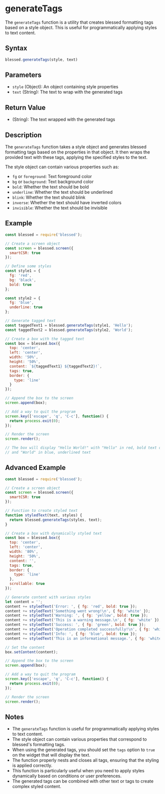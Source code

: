 # generateTags

The `generateTags` function is a utility that creates blessed formatting tags based on a style object. This is useful for programmatically applying styles to text content.

## Syntax

```javascript
blessed.generateTags(style, text)
```

## Parameters

- `style` (Object): An object containing style properties
- `text` (String): The text to wrap with the generated tags

## Return Value

- (String): The text wrapped with the generated tags

## Description

The `generateTags` function takes a style object and generates blessed formatting tags based on the properties in that object. It then wraps the provided text with these tags, applying the specified styles to the text.

The style object can contain various properties such as:
- `fg` or `foreground`: Text foreground color
- `bg` or `background`: Text background color
- `bold`: Whether the text should be bold
- `underline`: Whether the text should be underlined
- `blink`: Whether the text should blink
- `inverse`: Whether the text should have inverted colors
- `invisible`: Whether the text should be invisible

## Example

```javascript
const blessed = require('blessed');

// Create a screen object
const screen = blessed.screen({
  smartCSR: true
});

// Define some styles
const style1 = {
  fg: 'red',
  bg: 'black',
  bold: true
};

const style2 = {
  fg: 'blue',
  underline: true
};

// Generate tagged text
const taggedText1 = blessed.generateTags(style1, 'Hello');
const taggedText2 = blessed.generateTags(style2, 'World');

// Create a box with the tagged text
const box = blessed.box({
  top: 'center',
  left: 'center',
  width: '50%',
  height: '50%',
  content: `${taggedText1} ${taggedText2}!`,
  tags: true,
  border: {
    type: 'line'
  }
});

// Append the box to the screen
screen.append(box);

// Add a way to quit the program
screen.key(['escape', 'q', 'C-c'], function() {
  return process.exit(0);
});

// Render the screen
screen.render();

// The box will display "Hello World!" with "Hello" in red, bold text on a black background
// and "World" in blue, underlined text
```

## Advanced Example

```javascript
const blessed = require('blessed');

// Create a screen object
const screen = blessed.screen({
  smartCSR: true
});

// Function to create styled text
function styledText(text, styles) {
  return blessed.generateTags(styles, text);
}

// Create a box with dynamically styled text
const box = blessed.box({
  top: 'center',
  left: 'center',
  width: '80%',
  height: '50%',
  content: '',
  tags: true,
  border: {
    type: 'line'
  },
  scrollable: true
});

// Generate content with various styles
let content = '';
content += styledText('Error: ', { fg: 'red', bold: true });
content += styledText('Something went wrong!\n', { fg: 'white' });
content += styledText('Warning: ', { fg: 'yellow', bold: true });
content += styledText('This is a warning message.\n', { fg: 'white' });
content += styledText('Success: ', { fg: 'green', bold: true });
content += styledText('Operation completed successfully!\n', { fg: 'white' });
content += styledText('Info: ', { fg: 'blue', bold: true });
content += styledText('This is an informational message.', { fg: 'white' });

// Set the content
box.setContent(content);

// Append the box to the screen
screen.append(box);

// Add a way to quit the program
screen.key(['escape', 'q', 'C-c'], function() {
  return process.exit(0);
});

// Render the screen
screen.render();
```

## Notes

- The `generateTags` function is useful for programmatically applying styles to text content.
- The style object can contain various properties that correspond to blessed's formatting tags.
- When using the generated tags, you should set the `tags` option to `true` on the widget that will display the text.
- The function properly nests and closes all tags, ensuring that the styling is applied correctly.
- This function is particularly useful when you need to apply styles dynamically based on conditions or user preferences.
- The generated tags can be combined with other text or tags to create complex styled content.